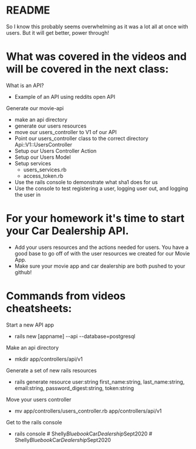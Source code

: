 # README
So I know this probably seems overwhelming as it was a lot all at once with users. But it will get better, power through!

# What was covered in the videos and will be covered in the next class: 

What is an API? 
 * Example of an API using reddits open API
 
Generate our movie-api
* make an api directory
* generate our users resources
* move our users_controller to V1 of our API
* Point our users_controller class to the correct directory Api::V1::UsersController
* Setup our Users Controller Action
* Setup our Users Model
* Setup services
    * users_services.rb
    * access_token.rb
* Use the rails console to demonstrate what sha1 does for us
* Use the console to test registering a user, logging user out, and logging the user in




# For your homework it's time to start your Car Dealership API. 
* Add your users resources and the actions needed for users. You have a good base to go off of with the user resources we created for our Movie App. 
* Make sure your movie app and car dealership are both pushed to your github!


# Commands from videos cheatsheets:

Start a new API app
* rails new [appname] --api --database=postgresql

Make an api directory
* mkdir app/controllers/api/v1

Generate a set of new rails resources
* rails generate resource user:string first_name:string, last_name:string, email:string, password_digest:string, token:string 

Move your users controller
* mv app/controllers/users_controller.rb app/controllers/api/v1

Get to the rails console
* rails console
#   S h e l l y _ B l u e b o o k _ C a r _ D e a l e r s h i p _ S e p t 2 0 2 0  
 #   S h e l l y _ B l u e b o o k _ C a r _ D e a l e r s h i p _ S e p t 2 0 2 0  
 